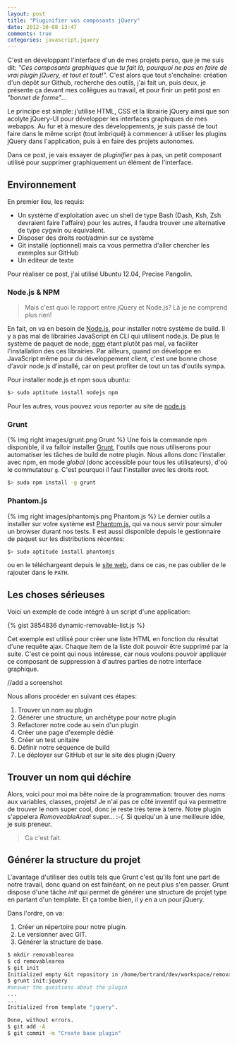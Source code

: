 ```yaml
---
layout: post
title: "Pluginifier vos composants jQuery"
date: 2012-10-08 13:47
comments: true
categories: javascript,jquery 
---
```


C'est en développant l'interface d'un de mes projets perso, que je me suis dit: _"Ces composants graphiques que tu fait là, pourquoi ne pas en faire de vrai plugin jQuery, et tout et tout!"_. C'est alors que tout s'enchaîne: création d'un dépôt sur Github, recherche des outils, j'ai fait un, puis deux, je présente ça devant mes collègues au travail, et pour finir un petit post en _&quot;bonnet de forme&quot;_...

Le principe est simple: j'utilise HTML, CSS et la librairie jQuery ainsi que son acolyte jQuery-UI pour développer les interfaces graphiques de mes webapps. Au fur et à mesure	 des développements, je suis passé de tout faire dans le même script (tout imbriqué) à commencer à utiliser les plugins jQuery dans l'application, puis à en faire des projets autonomes.

Dans ce post, je vais essayer de _pluginifier_ pas à pas, un petit composant utilisé pour supprimer graphiquement un élément de l'interface.

## Environnement

En premier lieu, les requis:

* Un système d'exploitation avec un shell de type Bash (Dash, Ksh, Zsh devraient faire l'affaire) pour les autres, il faudra trouver une alternative de type cygwin ou équivalent.
* Disposer des droits root/admin sur ce système
* Git installé (optionnel) mais ca vous permettra d'aller chercher les exemples sur GitHub
* Un éditeur de texte

Pour réaliser ce post, j'ai utilisé Ubuntu 12.04, Precise Pangolin.

### Node.js & NPM

>Mais c'est quoi le rapport entre jQuery et Node.js? Là je ne comprend plus rien!

En fait, on va en besoin de [Node.js](http://nodejs.org), pour installer notre système de build. Il y a pas mal de librairies JavaScript en CLI qui utilisent node.js. De plus le système de paquet de node, [npm](http://npmjs.org)  étant plutôt pas mal, va faciliter l'installation des ces librairies. Par ailleurs, quand on développe en JavaScript même pour du développement client, c'est une bonne chose d'avoir node.js d'installé, car on peut profiter de tout un tas d'outils sympa.

Pour installer node.js et npm sous ubuntu:

``` bash
$> sudo aptitude install nodejs npm
```

Pour les autres, vous pouvez vous reporter au site de [node.js](http://nodejs.org/download/)

### Grunt

{% img right images/grunt.png Grunt %}
Une fois la commande npm disponible, il va falloir installer [Grunt](http://gruntjs.com), l'outils que nous utiliserons pour automatiser les tâches de build de notre plugin. Nous allons donc l'installer avec npm, en mode _global_ (donc accessible pour tous les utilisateurs), d'où le commutateur <code class='inline'>g</code>. C'est pourquoi il faut l'installer avec les droits root.

``` bash
$> sudo npm install -g grunt
```

### Phantom.js

{% img right images/phantomjs.png Phantom.js %}
Le dernier outils a installer sur votre système est [Phantom.js](http://phantomjs.org), qui va nous servir pour simuler un browser durant nos tests. Il est aussi disponible depuis le gestionnaire de paquet sur les distributions récentes:

``` bash
$> sudo aptitude install phantomjs
```

ou en le téléchargeant depuis le [site web](http://phantomjs.org/download.html), dans ce cas, ne pas oublier de le rajouter dans le <code class='inline'>PATH</code>.

## Les choses sérieuses

Voici un exemple de code intégré à un script d'une application:

{% gist 3854836 dynamic-removable-list.js %}

Cet exemple est utilisé pour créer une liste HTML en fonction du résultat d'une requête ajax. Chaque item de la liste doit pouvoir être supprimé par la suite. C'est ce point qui nous intéresse, car nous voulons pouvoir appliquer ce composant de suppression à d'autres parties de notre interface graphique. 

//add a screenshot

Nous allons procéder en suivant ces étapes:

1. Trouver un nom au plugin
2. Générer une structure, un archétype pour notre plugin
3. Refactorer notre code au sein d'un plugin
4. Créer une page d'exemple dédié
5. Créer un test unitaire
6. Définir notre séquence de build
7. Le déployer sur GitHub et sur le site des plugin jQuery

## Trouver un nom qui déchire

Alors, voici pour moi ma bête noire de la programmation: trouver des noms aux variables, classes, projets! Je n'ai pas ce côté inventif qui va permettre de trouver le nom super cool, donc je reste très terre à terre. Notre plugin
s'appelera *RemoveableArea*! super... :-(. Si quelqu'un à une meilleure idée, je suis preneur.

> Ca c'est fait.

## Générer la structure du projet

L'avantage d'utiliser des outils tels que Grunt c'est qu'ils font une part de notre travail, donc quand on est fainéant, on ne peut plus s'en passer. 
Grunt dispose d'une tâche _init_ qui permet de générer une structure de projet type en partant d'un template. Et ça tombe bien, il y en a un pour jQuery.

Dans l'ordre, on va:
1. Créer un répertoire pour notre plugin.
2. Le versionner avec GIT.
3. Générer la structure de base.

``` bash
$ mkdir removablearea
$ cd removablearea
$ git init
Initialized empty Git repository in /home/bertrand/dev/workspace/removablearea/.git/
$ grunt init:jquery
#answer the questions about the plugin
...
...
Initialized from template "jquery".

Done, without errors.
$ git add -A
$ git commit -m "Create base plugin"
```
